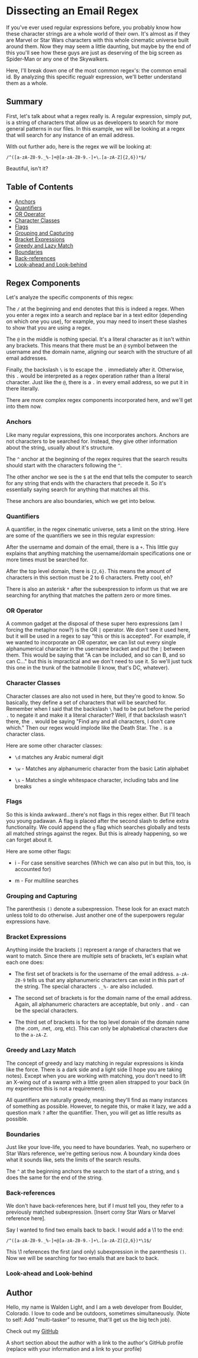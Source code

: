# Dissecting an Email Regex

If you've ever used regular expressions before, you probably know how these character strings are a whole world of their own. It's almost as if they are Marvel or Star Wars characters with this whole cinematic universe built around them. Now they may seem a little daunting, but maybe by the end of this you'll see how these guys are just as deserving of the big screen as Spider-Man or any one of the Skywalkers.

Here, I'll break down one of the most common regex's: the common email id. By analyzing this specific regualr expression, we'll better understand them as a whole.

## Summary

First, let's talk about what a regex really is. A regular expression, simply put, is a string of characters that allow us as developers to search for more general patterns in our files. In this example, we will be looking at a regex that will search for any instance of an email address. 

With out further ado, here is the regex we will be looking at:

```
/^([a-zA-Z0-9._%-]+@[a-zA-Z0-9.-]+\.[a-zA-Z]{2,6})*$/
```

Beautiful, isn't it?

## Table of Contents

- [Anchors](#anchors)
- [Quantifiers](#quantifiers)
- [OR Operator](#or-operator)
- [Character Classes](#character-classes)
- [Flags](#flags)
- [Grouping and Capturing](#grouping-and-capturing)
- [Bracket Expressions](#bracket-expressions)
- [Greedy and Lazy Match](#greedy-and-lazy-match)
- [Boundaries](#boundaries)
- [Back-references](#back-references)
- [Look-ahead and Look-behind](#look-ahead-and-look-behind)

## Regex Components

Let's analyze the specific components of this regex:

The `/` at the beginning and end denotes that this is indeed a regex. When you enter a regex into a search and replace bar in a text editor (depending on which one you use), for example, you may need to insert these slashes to show that you are using a regex.

The `@` in the middle is nothing special. It's a literal character as it isn't within any brackets. This means that there must be an `@` symbol between the username and the domain name, aligning our search with the structure of all email addresses.

Finally, the backslash `\` is to escape the `.` immediately after it. Otherwise, this `.` would be interpreted as a regex operation rather than a literal character. Just like the `@`, there is a `.` in every email address, so we put it in there literally.

There are more complex regex components incorporated here, and we'll get into them now.

### Anchors

Like many regular expressions, this one incorporates anchors. Anchors are not characters to be searched for. Instead, they give other information about the string, usually about it's structure.

The `^` anchor at the beginning of the regex requires that the search results should start with the characters following the `^`.

The other anchor we see is the `$` at the end that tells the computer to search for any string that ends with the characters that precede it. So it's essentially saying search for anything that matches all this.

These anchors are also boundaries, which we get into below.

### Quantifiers

A quantifier, in the regex cinematic universe, sets a limit on the string. Here are some of the quantifiers we see in this regular expression:

After the username and domain of the email, there is a `+`. This little guy explains that anything matching the username/domain specifications one or more times must be searched for.

After the top level domain, there is `{2,6}`. This means the amount of characters in this section must be 2 to 6 characters. Pretty cool, eh?

There is also an asterisk `*` after the subexpression to inform us that we are searching for anything that matches the pattern zero or more times.

### OR Operator

A common gadget at the disposal of these super hero expressions (am I forcing the metaphor now?) is the OR `|` operator. We don't see it used here, but it will be used in a regex to say "this or this is accepted". For example, if we wanted to incorporate an OR operator, we can list out every single alphanumerical character in the username bracket and put the `|` between them. This would be saying that "A can be included, and so can B, and so can C..." but this is impractical and we don't need to use it. So we'll just tuck this one in the trunk of the batmobile (I know, that's DC, whatever).

### Character Classes

Character classes are also not used in here, but they're good to know. So basically, they define a set of characters that will be searched for. Remember when I said that the backslash `\` had to be put before the period `.` to negate it and make it a literal character? Well, if that backslash wasn't there, the `.` would be saying "Find any and all characters, I don't care which." Then our regex would implode like the Death Star. The `.` is a character class.

Here are some other character classes:

* `\d` matches any Arabic numeral digit

* `\w` - Matches any alphanumeric character from the basic Latin alphabet

* `\s` - Matches a single whitespace character, including tabs and line breaks

### Flags

So this is kinda awkward...there's not flags in this regex either. But I'll teach you young padawan. A flag is placed after the second slash to define extra functionality. We could append the `g` flag which searches globally and tests all matched strings against the regex. But this is already happening, so we can forget about it.

Here are some other flags:

* i - For case sensitive searches (Which we can also put in but this, too, is accounted for)

* m - For multiline searches

### Grouping and Capturing

The parenthesis `()` denote a subexpression. These look for an exact match unless told to do otherwise. Just another one of the superpowers regular expressions have.

### Bracket Expressions

Anything inside the brackets `[]` represent a range of characters that we want to match. Since there are multiple sets of brackets, let's explain what each one does:

* The first set of brackets is for the username of the email address. `a-zA-Z0-9` tells us that any alphanumeric characters can exist in this part of the string. The special characters `._%-` are also included.

* The second set of brackets is for the domain name of the email address. Again, all alphanumeric characters are acceptable, but only `.` and `-` can be the special characters.

* The third set of brackets is for the top level domain of the domain name (the .com, .net, .org, etc). This can only be alphabetical characters due to the `a-zA-Z`.

### Greedy and Lazy Match

The concept of greedy and lazy matching in regular expressions is kinda like the force. There is a dark side and a light side (I hope you are taking notes). Except when you are working with matching, you don't need to lift an X-wing out of a swamp with a little green alien strapped to your back (in my experience this is not a requirement).

All quantifiers are naturally greedy, meaning they'll find as many instances of something as possible. However, to negate this, or make it lazy, we add a question mark `?` after the quantifier. Then, you will get as little results as possible.

### Boundaries

Just like your love-life, you need to have boundaries. Yeah, no superhero or Star Wars reference, we're getting serious now. A boundary kinda does what it sounds like, sets the limits of the search results.

The `^` at the beginning anchors the search to the start of a string, and `$` does the same for the end of the string.

### Back-references

We don't have back-references here, but if I must tell you, they refer to a previously matched subexpression. [Insert corny Star Wars or Marvel reference here]. 

Say I wanted to find two emails back to back. I would add a \1 to the end:

```
/^([a-zA-Z0-9._%-]+@[a-zA-Z0-9.-]+\.[a-zA-Z]{2,6})*\1$/
```

This \1 references the first (and only) subexpression in the parenthesis `()`. Now we will be searching for two emails that are back to back.

### Look-ahead and Look-behind

## Author

Hello, my name is Walden Light, and I am a web developer from Boulder, Colorado. I love to code and be outdoors, sometimes simultaneously. (Note to self: Add "multi-tasker" to resume, that'll get us the big tech job).

Check out my [GitHub](github.com/waldenlight)

A short section about the author with a link to the author's GitHub profile (replace with your information and a link to your profile)
